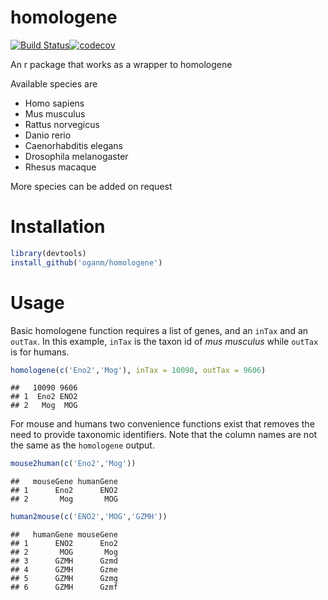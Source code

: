 
homologene
==========

[![Build Status](https://travis-ci.org/oganm/homologene.svg?branch=master)](https://travis-ci.org/oganm/homologene)[![codecov](https://codecov.io/gh/oganm/homologene/branch/master/graph/badge.svg)](https://codecov.io/gh/oganm/homologene)

An r package that works as a wrapper to homologene

Available species are

-   Homo sapiens
-   Mus musculus
-   Rattus norvegicus
-   Danio rerio
-   Caenorhabditis elegans
-   Drosophila melanogaster
-   Rhesus macaque

More species can be added on request

Installation
============

``` r
library(devtools)
install_github('oganm/homologene')
```

Usage
=====

Basic homologene function requires a list of genes, and an `inTax` and an `outTax`. In this example, `inTax` is the taxon id of *mus musculus* while `outTax` is for humans.

``` r
homologene(c('Eno2','Mog'), inTax = 10090, outTax = 9606)
```

    ##   10090 9606
    ## 1  Eno2 ENO2
    ## 2   Mog  MOG

For mouse and humans two convenience functions exist that removes the need to provide taxonomic identifiers. Note that the column names are not the same as the `homologene` output.

``` r
mouse2human(c('Eno2','Mog'))
```

    ##   mouseGene humanGene
    ## 1      Eno2      ENO2
    ## 2       Mog       MOG

``` r
human2mouse(c('ENO2','MOG','GZMH'))
```

    ##   humanGene mouseGene
    ## 1      ENO2      Eno2
    ## 2       MOG       Mog
    ## 3      GZMH      Gzmd
    ## 4      GZMH      Gzme
    ## 5      GZMH      Gzmg
    ## 6      GZMH      Gzmf
